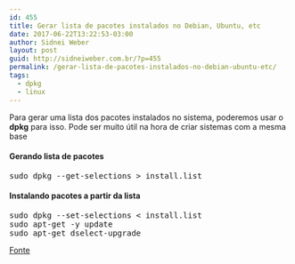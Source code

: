 ```yaml
---
id: 455
title: Gerar lista de pacotes instalados no Debian, Ubuntu, etc
date: 2017-06-22T13:22:53-03:00
author: Sidnei Weber
layout: post
guid: http://sidneiweber.com.br/?p=455
permalink: /gerar-lista-de-pacotes-instalados-no-debian-ubuntu-etc/
tags:
  - dpkg
  - linux
---
```

Para gerar uma lista dos pacotes instalados no sistema, poderemos usar o **dpkg** para isso. Pode ser muito útil na hora de criar sistemas com a mesma base

#### Gerando lista de pacotes

<pre class="lang:sh decode:true ">sudo dpkg --get-selections &gt; install.list</pre>

#### Instalando pacotes a partir da lista

<pre class="lang:sh decode:true ">sudo dpkg --set-selections &lt; install.list
sudo apt-get -y update
sudo apt-get dselect-upgrade</pre>

<a href="http://www.dicas-l.com.br/dicas-l/20161025.php" target="_blank" rel="noopener noreferrer">Fonte</a>